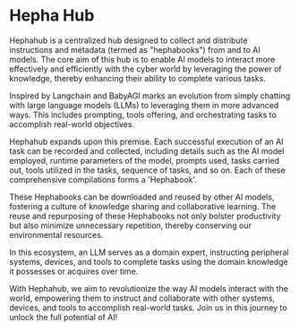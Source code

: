 # Hepha Hub

Hephahub is a centralized hub designed to collect and distribute instructions and metadata (termed as "hephabooks") from and to AI models. The core aim of this hub is to enable AI models to interact more effectively and efficiently with the cyber world by leveraging the power of knowledge, thereby enhancing their ability to complete various tasks.

Inspired by Langchain and BabyAGI marks an evolution from simply chatting with large language models (LLMs) to leveraging them in more advanced ways. This includes prompting, tools offering, and orchestrating tasks to accomplish real-world objectives. 

Hephahub expands upon this premise. Each successful execution of an AI task can be recorded and collected, including details such as the AI model employed, runtime parameters of the model, prompts used, tasks carried out, tools utilized in the tasks, sequence of tasks, and so on. Each of these comprehensive compilations forms a 'Hephabook'.

These Hephabooks can be downloaded and reused by other AI models, fostering a culture of knowledge sharing and collaborative learning. The reuse and repurposing of these Hephabooks not only bolster productivity but also minimize unnecessary repetition, thereby conserving our environmental resources.

In this ecosystem, an LLM serves as a domain expert, instructing peripheral systems, devices, and tools to complete tasks using the domain knowledge it possesses or acquires over time.

With Hephahub, we aim to revolutionize the way AI models interact with the world, empowering them to instruct and collaborate with other systems, devices, and tools to accomplish real-world tasks. Join us in this journey to unlock the full potential of AI!
